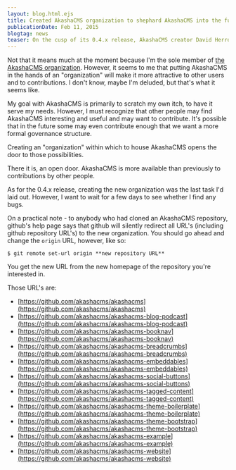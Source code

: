 ```yaml
---
layout: blog.html.ejs
title: Created AkashaCMS organization to shephard AkashaCMS into the future
publicationDate: Feb 11, 2015
blogtag: news
teaser: On the cusp of its 0.4.x release, AkashaCMS creator David Herron announces the ownership transfer of AkashaCMS to the new AkashaCMS organization.
---
```


Not that it means much at the moment because I'm the sole member of [the AkashaCMS organization](https://github.com/akashacms).  However, it seems to me that putting AkashaCMS in the hands of an "organization" will make it more attractive to other users and to contributions.  I don't know, maybe I'm deluded, but that's what it seems like.

My goal with AkashaCMS is primarily to scratch my own itch, to have it serve my needs.  However, I must recognize that other people may find AkashaCMS interesting and useful and may want to contribute.  It's possible that in the future some may even contribute enough that we want a more formal governance structure.

Creating an "organization" within which to house AkashaCMS opens the door to those possibilities.

There it is, an open door.  AkashaCMS is more available than previously to contributions by other people.

As for the 0.4.x release, creating the new organization was the last task I'd laid out.  However, I want to wait for a few days to see whether I find any bugs.

On a practical note - to anybody who had cloned an AkashaCMS repository, github's help page says that github will silently redirect all URL's (including github repository URL's) to the new organization.  You should go ahead and change the `origin` URL, however, like so:

    $ git remote set-url origin **new repository URL**

You get the new URL from the new homepage of the repository you're interested in.

Those URL's are:

* [https://github.com/akashacms/akashacms](https://github.com/akashacms/akashacms)
* [https://github.com/akashacms/akashacms-blog-podcast](https://github.com/akashacms/akashacms-blog-podcast)
* [https://github.com/akashacms/akashacms-booknav](https://github.com/akashacms/akashacms-booknav)
* [https://github.com/akashacms/akashacms-breadcrumbs](https://github.com/akashacms/akashacms-breadcrumbs)
* [https://github.com/akashacms/akashacms-embeddables](https://github.com/akashacms/akashacms-embeddables)
* [https://github.com/akashacms/akashacms-social-buttons](https://github.com/akashacms/akashacms-social-buttons)
* [https://github.com/akashacms/akashacms-tagged-content](https://github.com/akashacms/akashacms-tagged-content)
* [https://github.com/akashacms/akashacms-theme-boilerplate](https://github.com/akashacms/akashacms-theme-boilerplate)
* [https://github.com/akashacms/akashacms-theme-bootstrap](https://github.com/akashacms/akashacms-theme-bootstrap)
* [https://github.com/akashacms/akashacms-example](https://github.com/akashacms/akashacms-example)
* [https://github.com/akashacms/akashacms-website](https://github.com/akashacms/akashacms-website)